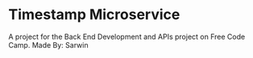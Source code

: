 # Timestamp Microservice

A project for the Back End Development and APIs project on Free Code Camp.
Made By: Sarwin